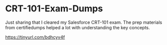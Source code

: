 # CRT-101-Exam-Dumps
Just sharing that I cleared my Salesforce CRT-101 exam. The prep materials from certifiedumps helped a lot with understanding the key concepts.

https://tinyurl.com/bdhcyv4f
